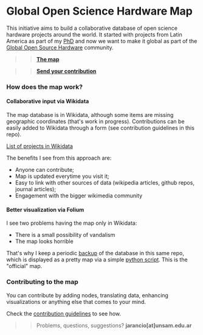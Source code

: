 # Global Open Science Hardware Map

This initiative aims to build a collaborative database of open science hardware projects around the world. It started with projects from Latin America as part of my [PhD](https://github.com/thessaly/phd/) and now we want to make it global as part of the [Global Open Source Hardware](https://openhardware.science) community. 

>> [**The map**](http://thessaly.pythonanywhere.com)   

>> [**Send your contribution**](CONTRIBUTING.md)


### How does the map work?

#### Collaborative input via Wikidata

The map database is in Wikidata, although some items are missing geographic coordinates (that's work in progress). Contributions can be easily added to Wikidata through a form (see contribution guidelines in this repo).

[List of projects in Wikidata](https://query.wikidata.org/#SELECT%20DISTINCT%20%3Fitem%20%3FitemLabel%20%3FinstanceOfLabel%20%3FfieldLabel%20%3Furl%20%3Fcoords%0AWHERE%20%7B%0A%20%20%3Fitem%20wdt%3AP361%20wd%3AQ62391989%3B%0A%0A%20%20OPTIONAL%7B%3Fitem%20wdt%3AP856%20%3Furl%3B%0A%20%20%20%20%20%20%20%20%20%20%20%20%20%20%20%20%20wdt%3AP31%20%3FinstanceOf%3B%0A%20%20%20%20%20%20%20%20%20%20wdt%3AP101%20%3Ffield%3B%0A%20%20%20%20%20%20%20%20%20%20%20%20%20%20%20%20%20wdt%3AP625%20%3Fcoords.%7D%0A%20%20%20%20%20%20%20%20%0A%20%20%20%20%20%20%20%20%0A%20%20SERVICE%20wikibase%3Alabel%20%7B%20bd%3AserviceParam%20wikibase%3Alanguage%20%22%5BAUTO_LANGUAGE%5D%2Cen%2Ces%22.%20%7D%0A%7D)     

The benefits I see from this approach are:    
- Anyone can contribute;
- Map is updated everytime you visit it;
- Easy to link with other sources of data (wikipedia articles, github repos, journal articles);
- Engagement with the bigger wikimedia community

#### Better visualization via Folium

I see two problems having the map only in Wikidata:

- There is a small possibility of vandalism
- The map looks horrible

That's why I keep a periodic [backup](goshdata.csv) of the database in this same repo, which is displayed as a pretty map via a simple [python script](https://github.com/thessaly/GOSHMap/blob/master/goshmap.py). This is the "official" map.
</details>


### Contributing to the map

You can contribute by adding nodes, translating data, enhancing visualizations or anything else that comes to your mind.

Check the [contribution guidelines](CONTRIBUTING.md) to see how.


>> Problems, questions, suggestions? **jarancio[at]unsam.edu.ar**
